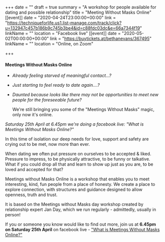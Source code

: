 +++
date = ""
draft = true
summary = "A workshop for people available for dating and possible relationship"
title = "Meeting Without Masks Online"
[[event]]
date = "2020-04-24T23:00:00+00:00"
link = "https://techniqueforlife.us1.list-manage.com/track/click?u=132947c457b186b9c745b3be4&id=c88fdc03dc&e=66a7344f19"
linkName = ""
location = "Facebook live"
[[event]]
date = "2020-05-02T00:00:00+00:00"
link = "https://buytickets.at/bethanevans/367495"
linkName = ""
location = "Online, on Zoom"

+++
#### Meetings Without Masks Online

* _Already feeling starved of meaningful contact...?_ 
* _Just starting to feel ready to date again....?_ 
* _Daunted because looks like there may not be opportunities to meet new people for the foreseeable future?_    

  We're still bringing you some of the "Meetings Without Masks" magic, only now it's online.

_Saturday 25th April at 6.45pm we're doing a facebook live: "What is Meetings Without Masks Online?"_

In this time of isolation our deep needs for love, support and safety are crying out to be met, now more than ever.

When dating we often put pressure on ourselves to be accepted & liked. Pressure to impress, to be physically attractive, to be funny or talkative. What if you could drop all that and learn to show up just as you are, to be loved and accepted for that?   
   
 Meetings without Masks Online is a workshop that enables you to meet interesting, kind, fun people from a place of honesty. We create a place to explore connection, with structures and guidance designed to allow openness, truth and trust.

It is based on the Meetings without Masks day workshop created by relationship expert Jan Day, which we run regularly - admittedly, usually in person!   
   
 If you or someone you know would like to find out more, join us at **6.45pm on Saturday 25th April** on facebook live - ["What is Meetings Without Masks Online?"](https://TechniqueForLife.us1.list-manage.com/track/click?u=132947c457b186b9c745b3be4&id=c88fdc03dc&e=66a7344f19)
